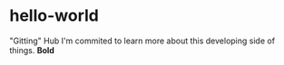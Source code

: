 # hello-world
"Gitting" Hub
I'm commited to learn more about this developing side of things. <b>Bold</b>
